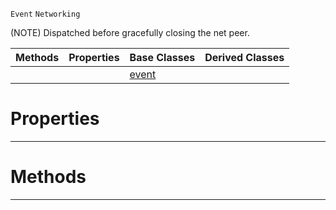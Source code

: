  `Event` `Networking`



(NOTE) Dispatched before gracefully closing the net peer.

|Methods|Properties|Base Classes|Derived Classes|
|---|---|---|---|
| | |[event](https://github.com/ZilchEngine/ZilchDocs/blob/master/code_reference/class_reference/event.markdown)| |


 #  Properties


---  
 #  Methods


---  
 

 